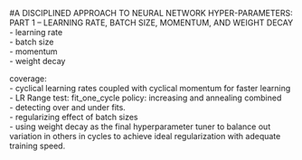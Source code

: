 #A DISCIPLINED APPROACH TO NEURAL NETWORK HYPER-PARAMETERS: PART 1 – LEARNING RATE, BATCH SIZE, MOMENTUM, AND WEIGHT DECAY
	- learning rate<br>
	- batch size<br>
	- momentum<br>
	- weight decay<br>


coverage:<br>
	- cyclical learning rates coupled with cyclical momentum for faster learning<br>
		- LR Range test: fit_one_cycle policy: increasing and annealing combined<br>
		- detecting over and under fits. <br>
	- regularizing effect of batch sizes<br>
	- using weight decay as the final hyperparameter tuner to balance out variation in others in cycles to achieve ideal regularization with adequate training speed.<br>

